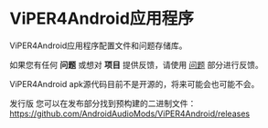 # ViPER4Android应用程序
ViPER4Android应用程序配置文件和问题存储库。

如果您有任何 **问题** 或想对 **项目** 提供反馈，请使用 [问题](https://github.com/AndroidAudioMods/ViPER4AndroidApp/issues) 部分进行反馈。

ViPER4Android apk源代码目前不是开源的，将来可能会也可能不会。

发行版
您可以在发布部分找到预构建的二进制文件：https://github.com/AndroidAudioMods/ViPER4Android/releases
